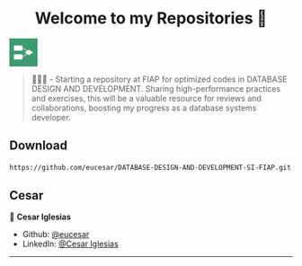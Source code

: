 <h1 align="center">Welcome to my Repositories 🤝</h1>
<p>
  <img align="center" alt="BrModel" height="50" width="50" src="./brmodel.png">
  <br>
</p>

> 🌱👨‍💻 - Starting a repository at FIAP for optimized codes in DATABASE DESIGN AND DEVELOPMENT. Sharing high-performance practices and exercises, this will be a valuable resource for reviews and collaborations, boosting my progress as a database systems developer.


## Download

```sh
https://github.com/eucesar/DATABASE-DESIGN-AND-DEVELOPMENT-SI-FIAP.git
```

## Cesar

👤 **Cesar Iglesias**

* Github: [@eucesar](https://github.com/eucesar)
* LinkedIn: [@Cesar Iglesias](https://www.linkedin.com/in/cesar-iglesias-tecnologia/)

***
